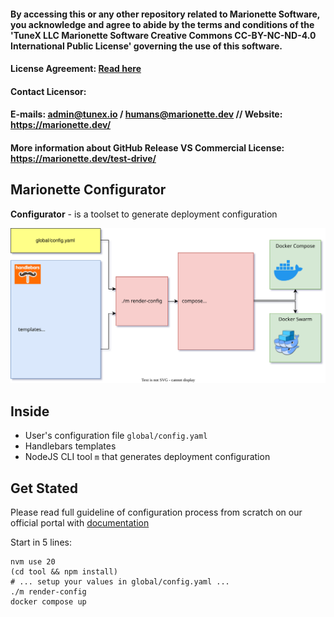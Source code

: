 #### By accessing this or any other repository related to Marionette Software, you acknowledge and agree to abide by the terms and conditions of the 'TuneX LLC Marionette Software Creative Commons CC-BY-NC-ND-4.0 International Public License' governing the use of this software.

#### License Agreement: [Read here](https://github.com/Marionette-Software/marionette-configurator/tree/main?tab=License-1-ov-file#tunex-llc-marionette-software-creative-commons-cc-by-nc-nd-40-international-public-license)

#### Contact Licensor: 
#### E-mails: admin@tunex.io / humans@marionette.dev // Website: https://marionette.dev/

#### More information about GitHub Release VS Commercial License: https://marionette.dev/test-drive/

## Marionette Configurator

**Configurator** - is a toolset to generate deployment configuration

![Marionette Configurator Diagram](docs/diagram.drawio.svg)

## Inside

- User's configuration file `global/config.yaml`
- Handlebars templates
- NodeJS CLI tool `m` that generates deployment configuration

## Get Stated

Please read full guideline of configuration process from scratch on our official portal with [documentation](https://tunex.atlassian.net/wiki/spaces/MS/pages/39616513/Test+Drive+Deployment+of+Marionette+Software+GitHub+version)

Start in 5 lines:

```shell
nvm use 20
(cd tool && npm install)
# ... setup your values in global/config.yaml ...
./m render-config
docker compose up
```
